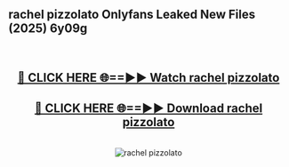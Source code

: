 <h2>rachel pizzolato Onlyfans Leaked New Files (2025) 6y09g</h2>
<br>
<div align="center">
<h2><a href="https://mediafiles.top/rachel_pizzolato&ref=git" rel="nofollow">🔴 CLICK HERE 🌐==►► Watch rachel pizzolato</a></h2>
<h2><a href="https://mediafiles.top/rachel_pizzolato&ref=git" rel="nofollow">🔴 CLICK HERE 🌐==►► Download rachel pizzolato</a></h2>
<br>
<a href="https://mediafiles.top/rachel_pizzolato&ref=git" rel="nofollow" data-target="animated-image.originalLink"><img src="https://i.ibb.co.com/xMMVF88/686577567.gif" alt="rachel pizzolato" style="max-width: 100%; display: inline-block;" data-target="animated-image.originalImage"></a>
</div>
<br>
<br>